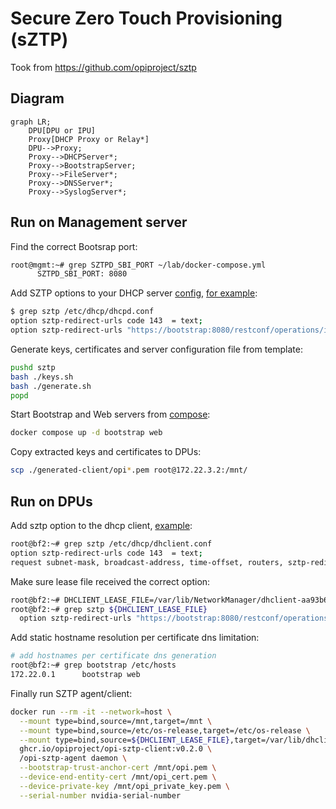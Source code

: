 # Secure Zero Touch Provisioning (sZTP)

Took from <https://github.com/opiproject/sztp>

## Diagram

```mermaid
graph LR;
    DPU[DPU or IPU]
    Proxy[DHCP Proxy or Relay*]
    DPU-->Proxy;
    Proxy-->DHCPServer*;
    Proxy-->BootstrapServer;
    Proxy-->FileServer*;
    Proxy-->DNSServer*;
    Proxy-->SyslogServer*;
```

## Run on Management server

Find the correct Bootsrap port:

```bash
root@mgmt:~# grep SZTPD_SBI_PORT ~/lab/docker-compose.yml
      SZTPD_SBI_PORT: 8080
```

Add SZTP options to your DHCP server [config](./hardware/mgmt/fs/etc/dhcp/dhcpd.conf), [for example](https://github.com/opiproject/lab/blob/519485bc141ae8dfcf10e9fb5b844e0fda76c915/hardware/mgmt/fs/etc/dhcp/dhcpd.conf#L14-L15):

```bash
$ grep sztp /etc/dhcp/dhcpd.conf
option sztp-redirect-urls code 143  = text;
option sztp-redirect-urls "https://bootstrap:8080/restconf/operations/ietf-sztp-bootstrap-server:get-bootstrapping-data";
```

Generate keys, certificates and server configuration file from template:

```bash
pushd sztp
bash ./keys.sh
bash ./generate.sh
popd
```

Start Bootstrap and Web servers from [compose](./docker-compose.yml):

```bash
docker compose up -d bootstrap web
```

Copy extracted keys and certificates to DPUs:

```bash
scp ./generated-client/opi*.pem root@172.22.3.2:/mnt/
```

## Run on DPUs

Add sztp option to the dhcp client, [example](https://github.com/opiproject/sztp/blob/main/dhcp/dhclient.conf):

```bash
root@bf2:~# grep sztp /etc/dhcp/dhclient.conf
option sztp-redirect-urls code 143  = text;
request subnet-mask, broadcast-address, time-offset, routers, sztp-redirect-urls,
```

Make sure lease file received the correct option:

```bash
root@bf2:~# DHCLIENT_LEASE_FILE=/var/lib/NetworkManager/dhclient-aa93b667-6aac-3804-91e9-4958e07fdb2f-oob_net0.lease
root@bf2:~# grep sztp ${DHCLIENT_LEASE_FILE}
  option sztp-redirect-urls "https://bootstrap:8080/restconf/operations/ietf-sztp-bootstrap-server:get-bootstrapping-data";
```

Add static hostname resolution per certificate dns limitation:

```bash
# add hostnames per certificate dns generation
root@bf2:~# grep bootstrap /etc/hosts
172.22.0.1      bootstrap web
```

Finally run SZTP agent/client:

```bash
docker run --rm -it --network=host \
  --mount type=bind,source=/mnt,target=/mnt \
  --mount type=bind,source=/etc/os-release,target=/etc/os-release \
  --mount type=bind,source=${DHCLIENT_LEASE_FILE},target=/var/lib/dhclient/dhclient.leases \
  ghcr.io/opiproject/opi-sztp-client:v0.2.0 \
  /opi-sztp-agent daemon \
  --bootstrap-trust-anchor-cert /mnt/opi.pem \
  --device-end-entity-cert /mnt/opi_cert.pem \
  --device-private-key /mnt/opi_private_key.pem \
  --serial-number nvidia-serial-number
```
